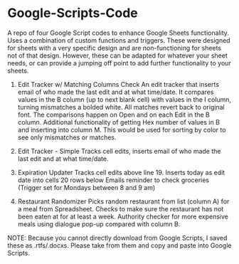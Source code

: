 # Google-Scripts-Code
A repo of four Google Script codes to enhance Google Sheets functionality. Uses a combination of custom functions and triggers. These were designed for sheets with a very specific design and are non-functioning for sheets not of that design. However, these can be adapted for whatever your sheet needs, or can provide a jumping off point to add further functionality to your sheets.

1. Edit Tracker w/ Matching Columns Check
  An edit tracker that inserts email of who made the last edit and at what time/date.
  It compares values in the B column (up to next blank cell) with values in the I column, turning mismatches a bolded white.
  All matches revert back to original font.
  The comparisons happen on Open and on each Edit in the B column.
  Additional functionality of getting Hex number of values in B and inserting into column M. This would be used for sorting by color to see only mismatches or matches.

2. Edit Tracker - Simple
  Tracks cell edits, inserts email of who made the last edit and at what time/date.

3. Expiration Updater
  Tracks cell edits above line 19.
  Inserts today as edit date into cells 20 rows below
  Emails reminder to check groceries (Trigger set for Mondays between 8 and 9 am)

4. Restaurant Randomizer
  Picks random restaurant from list (column A) for a meal from Spreadsheet.
  Checks to make sure the restaurant has not been eaten at for at least a week.
  Authority checker for more expensive meals using dialogue pop-up compared with column B.
  
  
NOTE: Because you cannot directly download from Google Scripts, I saved these as .rtfs/.docxs. Please take from them and copy and paste into Google Scripts.
